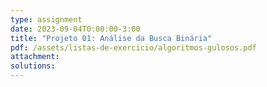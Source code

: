 ```yaml
---
type: assignment
date: 2023-09-04T0:00:00-3:00
title: "Projeto 01: Análise da Busca Binária"
pdf: /assets/listas-de-exercicio/algoritmos-gulosos.pdf
attachment: 
solutions:
---
```


<!-- **Suggested Readings:**
- [Readings 1](http://example.com)
- [Readings 2](http://example.com) -->
